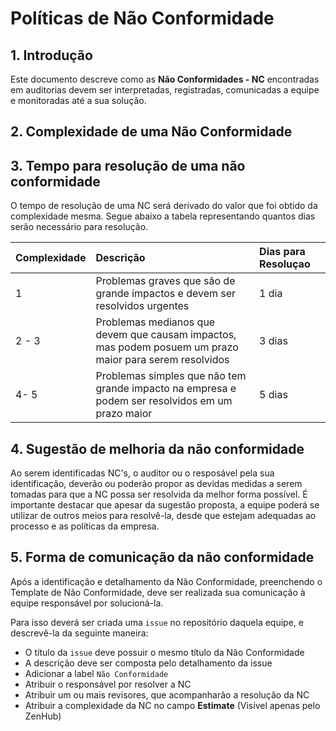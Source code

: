 # Políticas de Não Conformidade

## 1. Introdução

Este documento descreve como as **Não Conformidades - NC** encontradas em auditorias devem ser interpretadas, registradas, comunicadas a equipe e monitoradas até a sua solução.

## 2. Complexidade de uma Não Conformidade



## 3. Tempo para resolução de uma não conformidade

O tempo de resolução de uma NC será derivado do valor que foi obtido da complexidade mesma. Segue abaixo a tabela representando quantos dias serão necessário para resolução.

| Complexidade | Descrição | Dias para Resoluçao |
| :--- | :--- | :--- |
| 1 | Problemas graves que são de grande impactos e devem ser resolvidos urgentes | 1 dia |
| 2 - 3 | Problemas medianos que devem que causam impactos, mas podem posuem um prazo maior para serem resolvidos | 3 dias |
| 4- 5 | Problemas simples que não tem grande impacto na empresa e podem ser resolvidos em um prazo maior | 5 dias |

## 4. Sugestão de melhoria da não conformidade

Ao serem identificadas NC's, o auditor ou o resposável pela sua identificação, deverão ou poderão propor as devidas medidas a serem tomadas para que a NC possa ser resolvida da melhor forma possível. É importante destacar que apesar da sugestão proposta, a equipe poderá se utilizar de outros meios para resolvê-la, desde que estejam adequadas ao processo e as políticas da empresa.

## 5. Forma de comunicação da não conformidade

Após a identificação e detalhamento da Não Conformidade, preenchendo o Template de Não Conformidade, deve ser realizada sua comunicação à equipe responsável por solucioná-la.

Para isso deverá ser criada uma `issue` no repositório daquela equipe, e descrevê-la da seguinte maneira:

* O título da `issue` deve possuir o mesmo título da Não Conformidade
* A descrição deve ser composta pelo detalhamento da issue
* Adicionar a label `Não Conformidade`
* Atribuir o responsável por resolver a NC
* Atribuir um ou mais revisores, que acompanharão a resolução da NC
* Atribuir a complexidade da NC no campo **Estimate** \(Visível apenas pelo ZenHub\)





